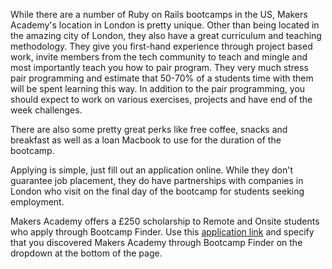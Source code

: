While there are a number of Ruby on Rails bootcamps in the US, Makers
Academy's location in London is pretty unique. Other than being located in the
amazing city of London, they also have a great curriculum and teaching
methodology. They give you first-hand experience through project based work,
invite members from the tech community to teach and mingle and most
importantly teach you how to pair program. They very much stress pair
programming and estimate that 50-70% of a students time with them will be
spent learning this way. In addition to the pair programming, you should
expect to work on various exercises, projects and have end of the week challenges.

There are also some pretty great perks like free coffee, snacks and breakfast
as well as a loan Macbook to use for the duration of the bootcamp.

Applying is simple, just fill out an application online. While they don't
guarantee job placement, they do have partnerships with companies in London
who visit on the final day of the bootcamp for students seeking employment.

Makers Academy offers a £250 scholarship to Remote and Onsite students who apply through Bootcamp Finder. Use this <a href="https://goo.gl/c1NOhd" rel="nofollow" target="_blank">application link</a> and specify that you discovered Makers Academy through Bootcamp Finder on the dropdown at the bottom of the page.
